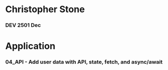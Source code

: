 # Christopher Stone
### DEV 2501 Dec

# Application
### 04_API - Add user data with API, state, fetch, and async/await